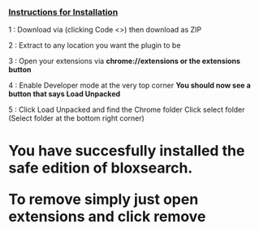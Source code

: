 <u><h3>Instructions for Installation</h3></u>

<p>1 : Download via (clicking Code <>) then download as ZIP
<p>2 : Extract to any location you want the plugin to be
<p>3 : Open your extensions via <b>chrome://extensions or the extensions button</b>
<p>4 : Enable Developer mode at the very top corner <b>You should now see a button that says Load Unpacked</p></b>
<p>5 : Click Load Unpacked and find the Chrome folder Click select folder (Select folder at the bottom right corner) </p>

<h1>You have succesfully installed the safe edition of bloxsearch.
<p> To remove simply just open extensions and click remove
